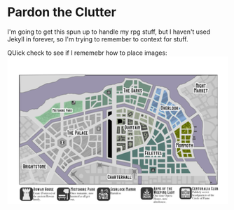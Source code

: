 # Pardon the Clutter
I'm going to get this spun up to handle my rpg stuff, but I haven't used Jekyll in forever, so I'm trying to remember to context for stuff.

QUick check to see if I rememebr how to place images:
![alt text](/assets/6towers01.png "6 Towers Map")

